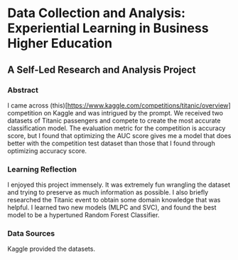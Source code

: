 # Data Collection and Analysis: Experiential Learning in Business Higher Education
## A Self-Led Research and Analysis Project
### Abstract
I came across (this)[https://www.kaggle.com/competitions/titanic/overview] competition on Kaggle and was intrigued by the prompt. We received two datasets of Titanic passengers and compete to create the most accurate classification model. The evaluation metric for the competition is accuracy score, but I found that optimizing the AUC score gives me a model that does better with the competition test dataset than those that I found through optimizing accuracy score. 
### Learning Reflection
I enjoyed this project immensely. It was extremely fun wrangling the dataset and trying to preserve as much information as possible. I also briefly researched the Titanic event to obtain some domain knowledge that was helpful. I learned two new models (MLPC and SVC), and found the best model to be a hypertuned Random Forest Classifier. 
### Data Sources
Kaggle provided the datasets. 

